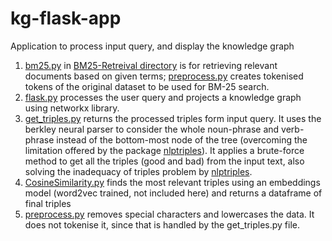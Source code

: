# kg-flask-app
Application to process input query, and display the knowledge graph

1. [bm25.py](https://github.com/DroidRonin/kg-flask-app/blob/main/BM25-Retreival/bm25.py) in [BM25-Retreival directory](https://github.com/DroidRonin/kg-flask-app/blob/main/BM25-Retreival/) is for retrieving relevant documents based on given terms; [preprocess.py](https://github.com/DroidRonin/kg-flask-app/blob/main/BM25-Retreival/preprocess.py) creates tokenised tokens of the original dataset to be used for BM-25 search. 
2. [flask.py](https://github.com/DroidRonin/kg-flask-app/blob/main/flask.py) processes the user query and projects a knowledge graph using networkx library.
3. [get_triples.py](https://github.com/DroidRonin/kg-flask-app/blob/main/get_triples.py) returns the processed triples form input query. It uses the berkley neural parser to consider the whole noun-phrase and verb-phrase instead of the bottom-most node of the tree (overcoming the limitation offered by the package [nlptriples](https://pypi.org/project/nlptriples/)).  It applies a brute-force method to get all the triples (good and bad) from the input text, also solving the inadequacy of triples problem by [nlptriples](https://pypi.org/project/nlptriples/). 
4. [CosineSimilarity.py](https://github.com/DroidRonin/kg-flask-app/blob/main/CosineSimilarity.py) finds the most relevant triples using an embeddings model (word2vec trained, not included here) and returns a dataframe of final triples 
5. [preprocess.py](https://github.com/DroidRonin/kg-flask-app/blob/main/preprocess.py) removes special characters and lowercases the data. It does not tokenise it, since that is handled by the get_triples.py file.  
